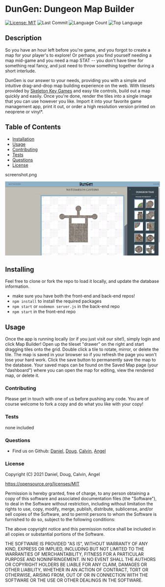 # DunGen: Dungeon Map Builder
[![License: MIT](https://img.shields.io/badge/License-MIT-yellow.svg)](https://opensource.org/licenses/MIT)
![Last Commit](https://img.shields.io/github/last-commit/desasser/dungen-frontend)
![Language Count](https://img.shields.io/github/languages/count/desasser/dungen-frontend)
![Top Language](https://img.shields.io/github/languages/top/desasser/dungen-frontend)

## Description
So you have an hour left before you're game, and you forgot to create a map for your player's to explore! Or perhaps you find yourself needing a map mid-game and you need a map STAT -- you don't have time for something real fancy, and just need to throw something together during a short interlude.

DunGen is our answer to your needs, providing you with a simple and intuitive drag-and-drop map building experience on the web. With tilesets provided by [Skeleton Key Games](https://www.skeletonkeygames.com/) and easy tile controls, build out a map quickly and easily. Once you're done, render the tiles into a single image that you can use however you like. Import it into your favorite game management app, print it out, or order a high resolution version printed on neoprene or vinyl*.

## Table of Contents
* [Installation](#Installation)
* [Usage](#Usage)
* [Contributing](#Contributing)
* [Tests](#Tests)
* [Questions](#Questions)
* [License](#License)

screenshot.png

![Screenshot](screenshot.png)
## Installing
Feel free to clone or fork the repo to load it locally, and update the database information.
- make sure you have both the front-end and back-end repos!
- ```npm install``` to install the required packages
- ```npm start``` or ```nodemon server.js``` in the back-end repo
- ```npm start``` in the front-end repo

## Usage
Once the app is running locally (or if you just visit our site!), simply login and click Map Builder! Open up the tileset "drawer" on the right and start dragging tiles onto the grid. Double click a tile to rotate, mirror, or delete the tile. The map is saved in your browser so if you refresh the page you won't lose your hard work. Click the save button to permanently save the map to the database. Your saved maps can be found on the Saved Map page (your "dashboard") where you can open the map for editing, view the rendered map, or delete it.

### Contributing
Please get in touch with one of us before pushing any code. You are of course welcome to fork a copy and do what you like with your copy!

### Tests
none included

### Questions
- Find us on Github: [Daniel](https://github.com/desasser), [Doug](https://github.com/DougJohnson22), [Calvin](https://github.com/Calmanning), [Angel](https://github.com/skelliebunnie)

### License
Copyright (C) 2021 Daniel, Doug, Calvin, Angel

https://opensource.org/licenses/MIT

Permission is hereby granted, free of charge, to any person obtaining a copy of this software and associated documentation files (the "Software"), to deal in the Software without restriction, including without limitation the rights to use, copy, modify, merge, publish, distribute, sublicense, and/or sell copies of the Software, and to permit persons to whom the Software is furnished to do so, subject to the following conditions:

The above copyright notice and this permission notice shall be included in all copies or substantial portions of the Software.

THE SOFTWARE IS PROVIDED "AS IS", WITHOUT WARRANTY OF ANY KIND, EXPRESS OR IMPLIED, INCLUDING BUT NOT LIMITED TO THE WARRANTIES OF MERCHANTABILITY, FITNESS FOR A PARTICULAR PURPOSE AND NONINFRINGEMENT. IN NO EVENT SHALL THE AUTHORS OR COPYRIGHT HOLDERS BE LIABLE FOR ANY CLAIM, DAMAGES OR OTHER LIABILITY, WHETHER IN AN ACTION OF CONTRACT, TORT OR OTHERWISE, ARISING FROM, OUT OF OR IN CONNECTION WITH THE SOFTWARE OR THE USE OR OTHER DEALINGS IN THE SOFTWARE.
